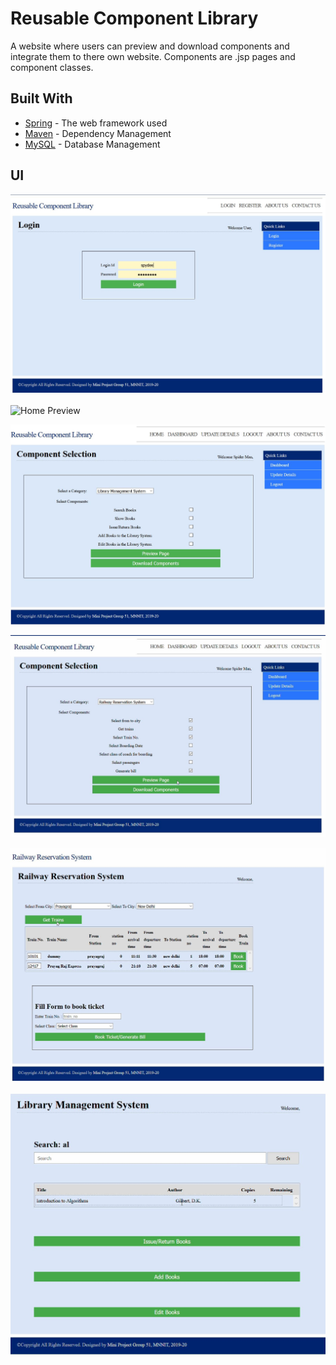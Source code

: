 # Reusable Component Library
A website where users can preview and download components and integrate them to there own website.
Components are .jsp pages and component classes.

## Built With

* [Spring](https://docs.spring.io/spring/docs/3.2.x/spring-framework-reference/html/mvc.html) - The web framework used
* [Maven](https://maven.apache.org/) - Dependency Management
* [MySQL](https://www.mysql.com/) - Database Management

## UI

![Login](/screenshots/0.JPG?raw=true "Login")

![Home Preview](/screenshots/1.JPG?raw=true "Home1")

![Home Preview](/screenshots/2.JPG?raw=true "Home2")

![Component Preview](/screenshots/3.JPG?raw=true "Component")

![Component Preview](/screenshots/4.JPG?raw=true "Component Preview 1")

![Component Preview](/screenshots/5.JPG?raw=true "Component Preview 2")
